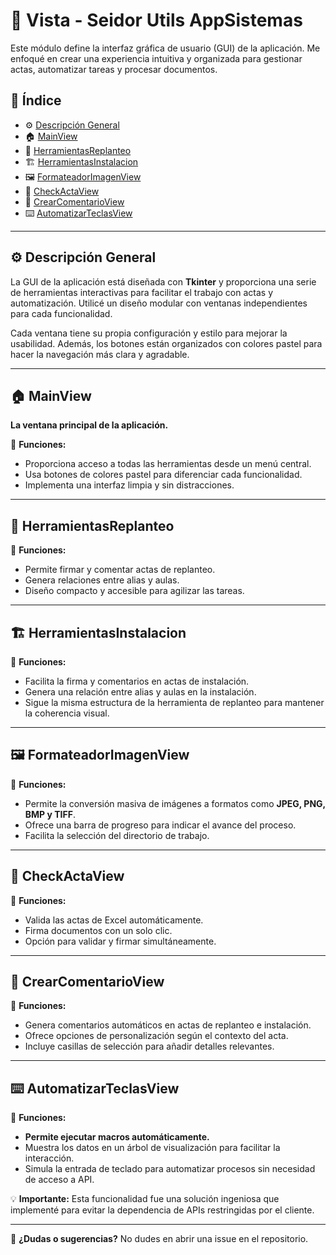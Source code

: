 # 🎨 Vista - Seidor Utils AppSistemas

Este módulo define la interfaz gráfica de usuario (GUI) de la aplicación. Me enfoqué en crear una experiencia intuitiva y organizada para gestionar actas, automatizar tareas y procesar documentos.

## 📌 Índice

- ⚙️ [Descripción General](#-descripción-general)
- 🏠 [MainView](#-mainview)
- 🔧 [HerramientasReplanteo](#-herramientasreplanteo)
- 🏗️ [HerramientasInstalacion](#-herramientasinstalacion)
- 🖼️ [FormateadorImagenView](#-formateadorimagenview)
- 📝 [CheckActaView](#-checkactaview)
- 💬 [CrearComentarioView](#-crearcomentarioview)
- ⌨️ [AutomatizarTeclasView](#-automatizarteclasview)

---

## ⚙️ Descripción General

La GUI de la aplicación está diseñada con **Tkinter** y proporciona una serie de herramientas interactivas para facilitar el trabajo con actas y automatización. Utilicé un diseño modular con ventanas independientes para cada funcionalidad.

Cada ventana tiene su propia configuración y estilo para mejorar la usabilidad. Además, los botones están organizados con colores pastel para hacer la navegación más clara y agradable.

---

## 🏠 MainView

**La ventana principal de la aplicación.**

🔹 **Funciones:**
- Proporciona acceso a todas las herramientas desde un menú central.
- Usa botones de colores pastel para diferenciar cada funcionalidad.
- Implementa una interfaz limpia y sin distracciones.

---

## 🔧 HerramientasReplanteo

🔹 **Funciones:**
- Permite firmar y comentar actas de replanteo.
- Genera relaciones entre alias y aulas.
- Diseño compacto y accesible para agilizar las tareas.

---

## 🏗️ HerramientasInstalacion

🔹 **Funciones:**
- Facilita la firma y comentarios en actas de instalación.
- Genera una relación entre alias y aulas en la instalación.
- Sigue la misma estructura de la herramienta de replanteo para mantener la coherencia visual.

---

## 🖼️ FormateadorImagenView

🔹 **Funciones:**
- Permite la conversión masiva de imágenes a formatos como **JPEG, PNG, BMP y TIFF**.
- Ofrece una barra de progreso para indicar el avance del proceso.
- Facilita la selección del directorio de trabajo.

---

## 📝 CheckActaView

🔹 **Funciones:**
- Valida las actas de Excel automáticamente.
- Firma documentos con un solo clic.
- Opción para validar y firmar simultáneamente.

---

## 💬 CrearComentarioView

🔹 **Funciones:**
- Genera comentarios automáticos en actas de replanteo e instalación.
- Ofrece opciones de personalización según el contexto del acta.
- Incluye casillas de selección para añadir detalles relevantes.

---

## ⌨️ AutomatizarTeclasView

🔹 **Funciones:**
- **Permite ejecutar macros automáticamente.**
- Muestra los datos en un árbol de visualización para facilitar la interacción.
- Simula la entrada de teclado para automatizar procesos sin necesidad de acceso a API.

💡 **Importante:** Esta funcionalidad fue una solución ingeniosa que implementé para evitar la dependencia de APIs restringidas por el cliente.

---

📩 **¿Dudas o sugerencias?** No dudes en abrir una issue en el repositorio.

